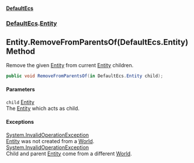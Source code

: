 #### [DefaultEcs](./index.md 'index')
### [DefaultEcs](./DefaultEcs.md 'DefaultEcs').[Entity](./DefaultEcs-Entity.md 'DefaultEcs.Entity')
## Entity.RemoveFromParentsOf(DefaultEcs.Entity) Method
Remove the given [Entity](./DefaultEcs-Entity.md 'DefaultEcs.Entity') from current [Entity](./DefaultEcs-Entity.md 'DefaultEcs.Entity') children.  
```csharp
public void RemoveFromParentsOf(in DefaultEcs.Entity child);
```
#### Parameters
<a name='DefaultEcs-Entity-RemoveFromParentsOf(DefaultEcs-Entity)-child'></a>
`child` [Entity](./DefaultEcs-Entity.md 'DefaultEcs.Entity')  
The [Entity](./DefaultEcs-Entity.md 'DefaultEcs.Entity') which acts as child.  
  
#### Exceptions
[System.InvalidOperationException](https://docs.microsoft.com/en-us/dotnet/api/System.InvalidOperationException 'System.InvalidOperationException')  
[Entity](./DefaultEcs-Entity.md 'DefaultEcs.Entity') was not created from a [World](./DefaultEcs-World.md 'DefaultEcs.World').  
[System.InvalidOperationException](https://docs.microsoft.com/en-us/dotnet/api/System.InvalidOperationException 'System.InvalidOperationException')  
Child and parent [Entity](./DefaultEcs-Entity.md 'DefaultEcs.Entity') come from a different [World](./DefaultEcs-World.md 'DefaultEcs.World').  

